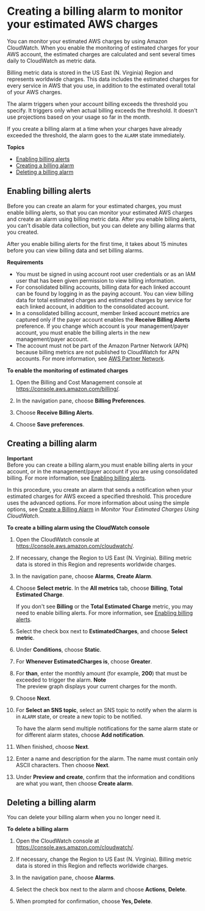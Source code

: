 # Creating a billing alarm to monitor your estimated AWS charges<a name="monitor_estimated_charges_with_cloudwatch"></a>

You can monitor your estimated AWS charges by using Amazon CloudWatch\. When you enable the monitoring of estimated charges for your AWS account, the estimated charges are calculated and sent several times daily to CloudWatch as metric data\.

Billing metric data is stored in the US East \(N\. Virginia\) Region and represents worldwide charges\. This data includes the estimated charges for every service in AWS that you use, in addition to the estimated overall total of your AWS charges\.

The alarm triggers when your account billing exceeds the threshold you specify\. It triggers only when actual billing exceeds the threshold\. It doesn't use projections based on your usage so far in the month\.

If you create a billing alarm at a time when your charges have already exceeded the threshold, the alarm goes to the `ALARM` state immediately\.

**Topics**
+ [Enabling billing alerts](#turning_on_billing_metrics)
+ [Creating a billing alarm](#creating_billing_alarm_with_wizard)
+ [Deleting a billing alarm](#deleting_billing_alarm)

## Enabling billing alerts<a name="turning_on_billing_metrics"></a>

Before you can create an alarm for your estimated charges, you must enable billing alerts, so that you can monitor your estimated AWS charges and create an alarm using billing metric data\. After you enable billing alerts, you can't disable data collection, but you can delete any billing alarms that you created\.

After you enable billing alerts for the first time, it takes about 15 minutes before you can view billing data and set billing alarms\.

**Requirements**
+ You must be signed in using account root user credentials or as an IAM user that has been given permission to view billing information\.
+ For consolidated billing accounts, billing data for each linked account can be found by logging in as the paying account\. You can view billing data for total estimated charges and estimated charges by service for each linked account, in addition to the consolidated account\.
+ In a consolidated billing account, member linked account metrics are captured only if the payer account enables the **Receive Billing Alerts** preference\. If you change which account is your management/payer account, you must enable the billing alerts in the new management/payer account\.
+ The account must not be part of the Amazon Partner Network \(APN\) because billing metrics are not published to CloudWatch for APN accounts\. For more information, see [AWS Partner Network](https://aws.amazon.com/partners/)\.

**To enable the monitoring of estimated charges**

1. Open the Billing and Cost Management console at [https://console\.aws\.amazon\.com/billing/](https://console.aws.amazon.com/billing/home?#/)\.

1. In the navigation pane, choose **Billing Preferences**\.

1. Choose **Receive Billing Alerts**\.

1. Choose **Save preferences**\.

## Creating a billing alarm<a name="creating_billing_alarm_with_wizard"></a>

**Important**  
Before you can create a billing alarm,you must enable billing alerts in your account, or in the management/payer account if you are using consolidated billing\. For more information, see [Enabling billing alerts](#turning_on_billing_metrics)\.

In this procedure, you create an alarm that sends a notification when your estimated charges for AWS exceed a specified threshold\. This procedure uses the advanced options\. For more information about using the simple options, see [Create a Billing Alarm](gs_monitor_estimated_charges_with_cloudwatch.md#gs_creating_billing_alarm) in *Monitor Your Estimated Charges Using CloudWatch*\.

**To create a billing alarm using the CloudWatch console**

1. Open the CloudWatch console at [https://console\.aws\.amazon\.com/cloudwatch/](https://console.aws.amazon.com/cloudwatch/)\.

1. If necessary, change the Region to US East \(N\. Virginia\)\. Billing metric data is stored in this Region and represents worldwide charges\.

1. In the navigation pane, choose **Alarms**, **Create Alarm**\.

1. Choose **Select metric**\. In the **All metrics** tab, choose **Billing**, **Total Estimated Charge**\.

   If you don't see **Billing** or the **Total Estimated Charge** metric, you may need to enable billing alerts\. For more information, see [Enabling billing alerts](#turning_on_billing_metrics)\.

1. Select the check box next to **EstimatedCharges**, and choose **Select metric**\.

1. Under **Conditions**, choose **Static**\.

1. For **Whenever EstimatedCharges is**, choose **Greater**\.

1. For **than**, enter the monthly amount \(for example, **200**\) that must be exceeded to trigger the alarm\.
**Note**  
The preview graph displays your current charges for the month\.

1. Choose **Next**\.

1. For **Select an SNS topic**, select an SNS topic to notify when the alarm is in `ALARM` state, or create a new topic to be notified\.

   To have the alarm send multiple notifications for the same alarm state or for different alarm states, choose **Add notification**\.

1. When finished, choose **Next**\.

1. Enter a name and description for the alarm\. The name must contain only ASCII characters\. Then choose **Next**\.

1. Under **Preview and create**, confirm that the information and conditions are what you want, then choose **Create alarm**\.

## Deleting a billing alarm<a name="deleting_billing_alarm"></a>

You can delete your billing alarm when you no longer need it\.

**To delete a billing alarm**

1. Open the CloudWatch console at [https://console\.aws\.amazon\.com/cloudwatch/](https://console.aws.amazon.com/cloudwatch/)\.

1. If necessary, change the Region to US East \(N\. Virginia\)\. Billing metric data is stored in this Region and reflects worldwide charges\.

1. In the navigation pane, choose **Alarms**\.

1. Select the check box next to the alarm and choose **Actions**, **Delete**\.

1. When prompted for confirmation, choose **Yes, Delete**\.